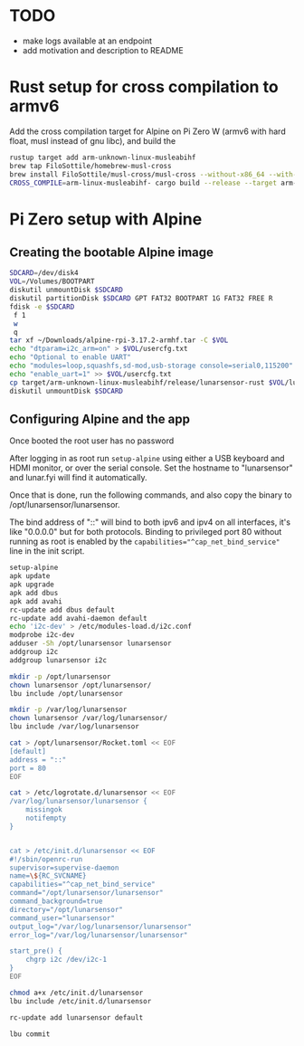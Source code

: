 # TODO
* make logs available at an endpoint
* add motivation and description to README

# Rust setup for cross compilation to armv6

Add the cross compilation target for Alpine on Pi Zero W (armv6 with hard float, musl instead of gnu libc), and build the 

``` sh
rustup target add arm-unknown-linux-musleabihf
brew tap FiloSottile/homebrew-musl-cross
brew install FiloSottile/musl-cross/musl-cross --without-x86_64 --with-arm-hf
CROSS_COMPILE=arm-linux-musleabihf- cargo build --release --target arm-unknown-linux-musleabihf
```

# Pi Zero setup with Alpine

## Creating the bootable Alpine image

```sh
SDCARD=/dev/disk4
VOL=/Volumes/BOOTPART
diskutil unmountDisk $SDCARD
diskutil partitionDisk $SDCARD GPT FAT32 BOOTPART 1G FAT32 FREE R
fdisk -e $SDCARD
 f 1
 w
 q
tar xf ~/Downloads/alpine-rpi-3.17.2-armhf.tar -C $VOL
echo "dtparam=i2c_arm=on" > $VOL/usercfg.txt
echo "Optional to enable UART"
echo "modules=loop,squashfs,sd-mod,usb-storage console=serial0,115200" > $VOL/cmdline.txt
echo "enable_uart=1" >> $VOL/usercfg.txt 
cp target/arm-unknown-linux-musleabihf/release/lunarsensor-rust $VOL/lunarsensor
diskutil unmountDisk $SDCARD
```

## Configuring Alpine and the app

Once booted the root user has no password

After logging in as root run ```setup-alpine``` using either a USB keyboard and HDMI monitor, or over the serial console.  Set the hostname to "lunarsensor" and lunar.fyi will find it automatically.

Once that is done, run the following commands, and also copy the binary to /opt/lunarsensor/lunarsensor.

The bind address of "::" will bind to both ipv6 and ipv4 on all interfaces, it's like "0.0.0.0" but for both protocols.  Binding to privileged port 80 without running as root is enabled by the ```capabilities="^cap_net_bind_service"``` line in the init script.

```sh
setup-alpine
apk update
apk upgrade
apk add dbus
apk add avahi
rc-update add dbus default
rc-update add avahi-daemon default
echo 'i2c-dev' > /etc/modules-load.d/i2c.conf
modprobe i2c-dev
adduser -Sh /opt/lunarsensor lunarsensor
addgroup i2c
addgroup lunarsensor i2c

mkdir -p /opt/lunarsensor
chown lunarsensor /opt/lunarsensor/
lbu include /opt/lunarsensor

mkdir -p /var/log/lunarsensor
chown lunarsensor /var/log/lunarsensor/
lbu include /var/log/lunarsensor

cat > /opt/lunarsensor/Rocket.toml << EOF
[default]
address = "::"
port = 80
EOF

cat > /etc/logrotate.d/lunarsensor << EOF
/var/log/lunarsensor/lunarsensor {
    missingok
    notifempty
}


cat > /etc/init.d/lunarsensor << EOF
#!/sbin/openrc-run
supervisor=supervise-daemon
name=\${RC_SVCNAME}
capabilities="^cap_net_bind_service"
command="/opt/lunarsensor/lunarsensor"
command_background=true
directory="/opt/lunarsensor"
command_user="lunarsensor"
output_log="/var/log/lunarsensor/lunarsensor"
error_log="/var/log/lunarsensor/lunarsensor"

start_pre() {
    chgrp i2c /dev/i2c-1
}
EOF

chmod a+x /etc/init.d/lunarsensor
lbu include /etc/init.d/lunarsensor

rc-update add lunarsensor default

lbu commit
```


